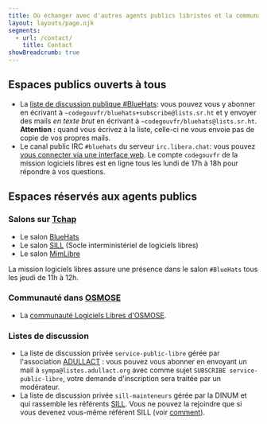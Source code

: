 ```yaml
---
title: Où échanger avec d'autres agents publics libristes et la communauté BlueHats ?
layout: layouts/page.njk
segments:
  - url: /contact/
    title: Contact
showBreadcrumb: true
---
```


## Espaces publics ouverts à tous

- La [liste de discussion publique #BlueHats](https://lists.sr.ht/~codegouvfr/bluehats): vous pouvez vous y abonner en écrivant à `~codegouvfr/bluehats+subscribe@lists.sr.ht` et y envoyer des mails *en texte brut* en écrivant à `~codegouvfr/bluehats@lists.sr.ht`.  **Attention :** quand vous écrivez à la liste, celle-ci ne vous envoie pas de copie de vos propres mails.
- Le canal public IRC `#bluehats` du serveur `irc.libera.chat`: vous pouvez [vous connecter via une interface web](https://web.libera.chat/#bluehats).  Le compte `codegouvfr` de la mission logiciels libres est en ligne tous les lundi de 17h à 18h pour répondre à vos questions.

## Espaces réservés aux agents publics

### Salons sur [Tchap](https://tchap.gouv.fr)

- Le salon [BlueHats](https://www.tchap.gouv.fr/#/room/#BlueHats21LW8XE:agent.dinum.tchap.gouv.fr)
- Le salon [SILL](https://www.tchap.gouv.fr/#/room/#SILLutRYrgV:agent.dinum.tchap.gouv.fr) (Socle interministériel de logiciels libres)
- Le salon [MimLibre](https://www.tchap.gouv.fr/#/room/#MimixQlxMNQc:agent.interieur.tchap.gouv.fr)

La mission logiciels libres assure une présence dans le salon `#BlueHats` tous les jeudi de 11h à 12h.

### Communauté dans [OSMOSE](https://osmose.numerique.gouv.fr)

- La [communauté Logiciels Libres d'OSMOSE](https://osmose.numerique.gouv.fr/jcms/c_2013888/fr/communaute-opensource-logiciel-libre-de-l-etat-bluehats?jsp=plugins%2FCollaborativeSpacePlugin%2Fjsp%2Fmembers.jsp&memberView=signups&start=0&pageSize=5&pagerAll=true&reverse=false&portletId=a_19102&portletDomId=c_2013903_0_a_19102_0).

### Listes de discussion

- La liste de discussion privée `service-public-libre` gérée par l'association [ADULLACT](https://adullact.org/) : vous pouvez vous abonner en envoyant un mail à `sympa@listes.adullact.org` avec comme sujet `SUBSCRIBE service-public-libre`, votre demande d'inscription sera traitée par un modérateur.
- La liste de discussion privée `sill-mainteneurs` gérée par la DINUM et qui rassemble les référents [SILL](https://code.gouv.fr/sill).  Vous ne pouvez la rejoindre que si vous devenez vous-même référent SILL (voir [comment](/fr/doc/sill/#qui-peut-etre-referent-sill)).
